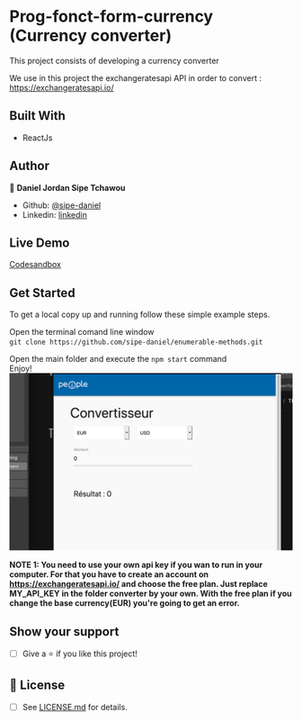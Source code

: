 # Prog-fonct-form-currency (Currency converter)

This project consists of developing a currency converter

We use in this project the exchangeratesapi API in order to convert : https://exchangeratesapi.io/ 


## Built With

- ReactJs

## Author

👤 **Daniel Jordan Sipe Tchawou**

- Github: [@sipe-daniel](https://github.com/tchawou-daniel)
- Linkedin: [linkedin](https://www.linkedin.com/in/daniel-jordan-sipe-tchawou-1b060a10b/)

## Live Demo

[Codesandbox](https://codesandbox.io/s/tp-solution-forked-42l72?file=/public/index.html)

## Get Started

To get a local copy up and running follow these simple example steps.  

Open the terminal comand line window  
`git clone https://github.com/sipe-daniel/enumerable-methods.git`

Open the main folder and execute the `npm start` command  
Enjoy!  
![Alt Text](/public/resultat-attendu.gif)



**NOTE 1: You need to use your own api key if you wan to run in your computer. For that you have to create an account on https://exchangeratesapi.io/ and choose the free plan. Just replace MY_API_KEY in the folder converter by your own. With the free plan if you change the base currency(EUR) you're going to get an error.**



## Show your support

- [ ] Give a ⭐️ if you like this project!

## 📝 License

* [ ] See [LICENSE.md]() for details.